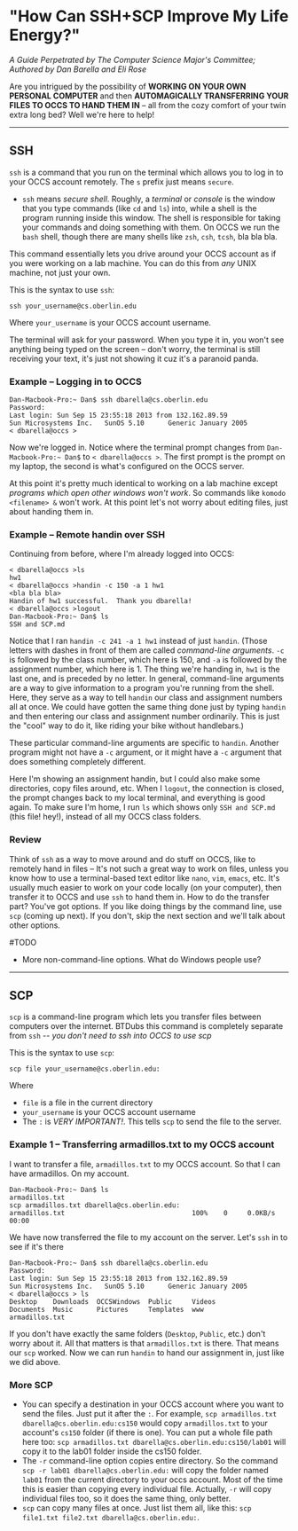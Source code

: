 # "How Can SSH+SCP Improve My Life Energy?"  
_A Guide Perpetrated by The Computer Science Major's Committee;_  
_Authored by Dan Barella and Eli Rose_  

Are you intrigued by the possibility of **WORKING ON YOUR OWN PERSONAL COMPUTER** and then **AUTOMAGICALLY TRANSFERRING YOUR FILES TO OCCS TO HAND THEM IN** – all from the cozy comfort of your twin extra long bed? Well we're here to help!  

--- 

## SSH
`ssh` is a command that you run on the terminal which allows you to log in to your OCCS account remotely. The `s` prefix just means `secure`.

- `ssh` means _secure shell_. Roughly, a _terminal_ or _console_ is the window that you type commands (like `cd` and `ls`) into, while a shell is the program running inside this window. The shell is responsible for taking your commands and doing something with them. On OCCS we run the `bash` shell, though there are many shells like `zsh`, `csh`, `tcsh`, bla bla bla.

This command essentially lets you drive around your OCCS account as if you were working on a lab machine. You can do this from *any* UNIX machine, not just your own.  

This is the syntax to use `ssh`:  

	ssh your_username@cs.oberlin.edu
	
Where `your_username` is your OCCS account username.

The terminal will ask for your password. When you type it in, you won't see anything being typed on the screen – don't worry, the terminal is still receiving your text, it's just not showing it cuz it's a paranoid panda.  

### Example – Logging in to OCCS

	Dan-Macbook-Pro:~ Dan$ ssh dbarella@cs.oberlin.edu
	Password: 
	Last login: Sun Sep 15 23:55:18 2013 from 132.162.89.59
	Sun Microsystems Inc.   SunOS 5.10      Generic January 2005
	< dbarella@occs >

Now we're logged in. Notice where the terminal prompt changes from `Dan-Macbook-Pro:~ Dan$` to `< dbarella@occs >`. The first prompt is the prompt on my laptop, the second is what's configured on the OCCS server.  

At this point it's pretty much identical to working on a lab machine except *programs which open other windows won't work*. So commands like `komodo <filename> &` won't work. At this point let's not worry about editing files, just about handing them in.

### Example – Remote handin over SSH  
Continuing from before, where I'm already logged into OCCS:

	< dbarella@occs >ls     
	hw1
	< dbarella@occs >handin -c 150 -a 1 hw1
	<bla bla bla>
	Handin of hw1 successful.  Thank you dbarella!
	< dbarella@occs >logout
	Dan-Macbook-Pro:~ Dan$ ls
	SSH and SCP.md

Notice that I ran `handin -c 241 -a 1 hw1` instead of just `handin`. (Those letters with dashes in front of them are called _command-line arguments_. `-c` is followed by the class number, which here is 150, and `-a` is followed by the assignment number, which here is 1. The thing we're handing in, `hw1` is the last one, and is preceded by no letter. In general, command-line arguments are a way to give information to a program you're running from the shell. Here, they serve as a way to tell `handin` our class and assignment numbers all at once. We could have gotten the same thing done just by typing `handin` and then entering our class and assignment number ordinarily. This is just the "cool" way to do it, like riding your bike without handlebars.)

These particular command-line arguments are specific to `handin`. Another program might not have a `-c` argument, or it might have a `-c` argument that does something completely different. 

Here I'm showing an assignment handin, but I could also make some directories, copy files around, etc. When I `logout`, the connection is closed, the prompt changes back to my local terminal, and everything is good again. To make sure I'm home, I run `ls` which shows only `SSH and SCP.md` (this file! hey!), instead of all my OCCS class folders.

### Review
Think of `ssh` as a way to move around and do stuff on OCCS, like to remotely hand in files – It's not such a great way to work on files, unless you know how to use a terminal-based text editor like `nano`, `vim`, `emacs`, etc. It's usually much easier to work on your code locally (on your computer), then transfer it to OCCS and use `ssh` to hand them in. How to do the transfer part? You've got options. If you like doing things by the command line, use `scp` (coming up next). If you don't, skip the next section and we'll talk about other options.

#TODO
- More non-command-line options. What do Windows people use?

---  

## SCP  

`scp` is a command-line program which lets you transfer files between computers over the internet. BTDubs this command is completely separate from `ssh` -- _you don't need to ssh into OCCS to use scp_

This is the syntax to use `scp`:  

	scp file your_username@cs.oberlin.edu:
	
Where  
- `file` is a file in the current directory  
- `your_username` is your OCCS account username  
-  The `:` is *VERY IMPORTANT!*. This tells `scp` to send the file to the server.  

### Example 1 – Transferring armadillos.txt to my OCCS account  
I want to transfer a file, `armadillos.txt` to my OCCS account. So that I can have armadillos. On my account.

	Dan-Macbook-Pro:~ Dan$ ls
	armadillos.txt
	scp armadillos.txt dbarella@cs.oberlin.edu:
	armadillos.txt                                100%    0     0.0KB/s   00:00

We have now transferred the file to my account on the server. Let's `ssh` in to see if it's there

	Dan-Macbook-Pro:~ Dan$ ssh dbarella@cs.oberlin.edu
	Password: 
	Last login: Sun Sep 15 23:55:18 2013 from 132.162.89.59
	Sun Microsystems Inc.   SunOS 5.10      Generic January 2005
	< dbarella@occs > ls
	Desktop    Downloads  OCCSWindows  Public     Videos
	Documents  Music      Pictures     Templates  www
	armadillos.txt

If you don't have exactly the same folders (`Desktop`, `Public`, etc.) don't worry about it. All that matters is that `armadillos.txt` is there. That means our `scp` worked. Now we can run `handin` to hand our assignment in, just like we did above.

### More SCP
- You can specify a destination in your OCCS account where you want to send the files. Just put it after the `:`. For example, `scp armadillos.txt dbarella@cs.oberlin.edu:cs150` would copy `armadillos.txt` to your account's `cs150` folder (if there is one). You can put a whole file path here too: `scp armadillos.txt dbarella@cs.oberlin.edu:cs150/lab01` will copy it to the lab01 folder inside the cs150 folder.
- The `-r` command-line option copies entire directory. So the command `scp -r lab01 dbarella@cs.oberlin.edu:` will copy the folder named `lab01` from the current directory to your occs account. Most of the time this is easier than copying every individual file. Actually, `-r` will copy individual files too, so it does the same thing, only better.
- `scp` can copy many files at once. Just list them all, like this: `scp file1.txt file2.txt dbarella@cs.oberlin.edu:`. 
